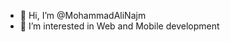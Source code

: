 - 👋 Hi, I’m @MohammadAliNajm
- 👀 I’m interested in Web and Mobile development


<!---
MohammadAliNajm/MohammadAliNajm is a ✨ special ✨ repository because its `README.md` (this file) appears on your GitHub profile.
You can click the Preview link to take a look at your changes.
--->
